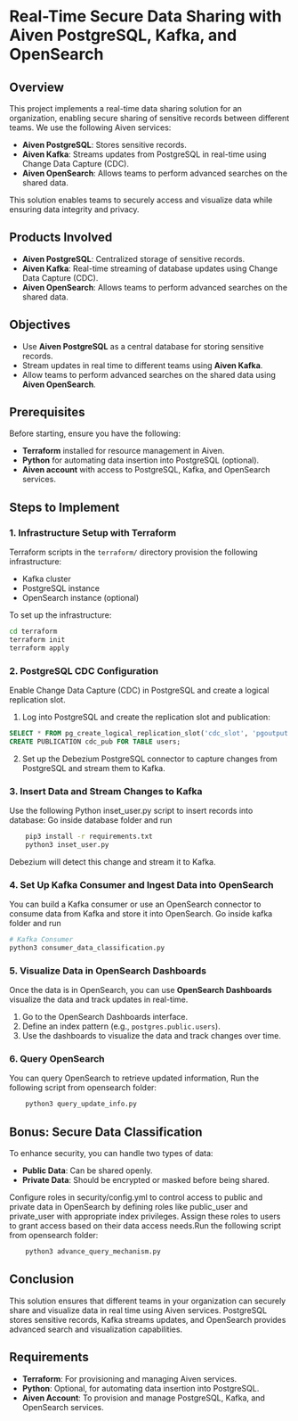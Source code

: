 
# Real-Time Secure Data Sharing with Aiven PostgreSQL, Kafka, and OpenSearch

## Overview

This project implements a real-time data sharing solution for an organization, enabling secure sharing of sensitive records between different teams. We use the following Aiven services:
- **Aiven PostgreSQL**: Stores sensitive records.
- **Aiven Kafka**: Streams updates from PostgreSQL in real-time using Change Data Capture (CDC).
- **Aiven OpenSearch**: Allows teams to perform advanced searches on the shared data.

This solution enables teams to securely access and visualize data while ensuring data integrity and privacy.

## Products Involved
- **Aiven PostgreSQL**: Centralized storage of sensitive records.
- **Aiven Kafka**: Real-time streaming of database updates using Change Data Capture (CDC).
- **Aiven OpenSearch**: Allows teams to perform advanced searches on the shared data.

## Objectives
- Use **Aiven PostgreSQL** as a central database for storing sensitive records.
- Stream updates in real time to different teams using **Aiven Kafka**.
- Allow teams to perform advanced searches on the shared data using **Aiven OpenSearch**.

## Prerequisites
Before starting, ensure you have the following:
- **Terraform** installed for resource management in Aiven.
- **Python** for automating data insertion into PostgreSQL (optional).
- **Aiven account** with access to PostgreSQL, Kafka, and OpenSearch services.

## Steps to Implement

### 1. Infrastructure Setup with Terraform

Terraform scripts in the `terraform/` directory provision the following infrastructure:
- Kafka cluster
- PostgreSQL instance
- OpenSearch instance (optional)

To set up the infrastructure:
```bash
cd terraform
terraform init
terraform apply
```

### 2. PostgreSQL CDC Configuration
Enable Change Data Capture (CDC) in PostgreSQL and create a logical replication slot.

1. Log into PostgreSQL and create the replication slot and publication:

```sql
SELECT * FROM pg_create_logical_replication_slot('cdc_slot', 'pgoutput');
CREATE PUBLICATION cdc_pub FOR TABLE users;
```

2. Set up the Debezium PostgreSQL connector to capture changes from PostgreSQL and stream them to Kafka.

### 3. Insert Data and Stream Changes to Kafka
Use the following Python inset_user.py script to insert records into database:
Go inside database folder and run

```bash 
    pip3 install -r requirements.txt
    python3 inset_user.py
```

Debezium will detect this change and stream it to Kafka.

### 4. Set Up Kafka Consumer and Ingest Data into OpenSearch
You can build a Kafka consumer or use an OpenSearch connector to consume data from Kafka and store it into OpenSearch. Go inside kafka folder and run

```bash
# Kafka Consumer
python3 consumer_data_classification.py
```

### 5. Visualize Data in OpenSearch Dashboards
Once the data is in OpenSearch, you can use **OpenSearch Dashboards** visualize the data and track updates in real-time.

1. Go to the OpenSearch Dashboards interface.
2. Define an index pattern (e.g., `postgres.public.users`).
3. Use the dashboards to visualize the data and track changes over time.

### 6. Query OpenSearch
You can query OpenSearch to retrieve updated information, Run the following script from opensearch folder:

```bash
    python3 query_update_info.py
```

## Bonus: Secure Data Classification
To enhance security, you can handle two types of data:
- **Public Data**: Can be shared openly.
- **Private Data**: Should be encrypted or masked before being shared.

Configure roles in security/config.yml to control access to public and private data in OpenSearch by defining roles like public_user and private_user with appropriate index privileges. Assign these roles to users to grant access based on their data access needs.Run the following script from opensearch folder:

```bash
    python3 advance_query_mechanism.py
```

## Conclusion
This solution ensures that different teams in your organization can securely share and visualize data in real time using Aiven services. PostgreSQL stores sensitive records, Kafka streams updates, and OpenSearch provides advanced search and visualization capabilities.

## Requirements
- **Terraform**: For provisioning and managing Aiven services.
- **Python**: Optional, for automating data insertion into PostgreSQL.
- **Aiven Account**: To provision and manage PostgreSQL, Kafka, and OpenSearch services.
